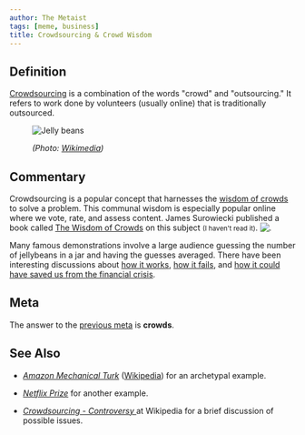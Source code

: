 ```yaml
---
author: The Metaist
tags: [meme, business]
title: Crowdsourcing & Crowd Wisdom
---
```


## Definition

<div class="entry-summary" markdown="1">

[Crowdsourcing](http://en.wikipedia.org/wiki/Crowdsourcing) is a combination of
the words "crowd" and "outsourcing." It refers to work done by volunteers
(usually online) that is traditionally outsourced.

</div>

<figure markdown="1">

![Jelly beans]({{thumbnail}})

<figcaption>
  <address markdown="1">

(Photo: [Wikimedia](http://commons.wikimedia.org/wiki/File:JellyBellyBeans.jpg))</address>

</figcaption>
</figure><!--more-->

## Commentary

Crowdsourcing is a popular concept that harnesses the
[wisdom of crowds](http://en.wikipedia.org/wiki/Wisdom_of_Crowds) to solve a
problem. This communal wisdom is especially popular online where we vote, rate,
and assess content. James Surowiecki published a book called
[The Wisdom of Crowds](http://www.amazon.com/gp/product/0385721706?ie=UTF8&tag=themet-20&linkCode=as2&camp=1789&creative=390957&creativeASIN=0385721706) on this subject <small>(I haven't read it)</small>. ![.](http://www.assoc-amazon.com/e/ir?t=themet-20&l=as2&o=1&a=0385721706)

Many famous demonstrations involve a large audience guessing the number of
jellybeans in a jar and having the guesses averaged. There have been interesting
discussions about [how it works](http://blog.asmartbear.com/ignoring-the-wisdom-of-crowds.html),
[how it fails](http://www.readwriteweb.com/archives/the_dirty_little_secret_about_the_wisdom_of_the_crowds.php),
and [how it could have saved us from the financial crisis](http://online.wsj.com/article/SB124260235584228407.html).

## Meta

The answer to the [previous meta]({{BLOG_URL}}/2009/12/vending-machines-for-crows.html#meta)
is **crowds**.

## See Also

- <cite>[Amazon Mechanical Turk](https://www.mturk.com/mturk/welcome)</cite>
  ([Wikipedia](http://en.wikipedia.org/wiki/Amazon_Mechanical_Turk))
  for an archetypal example.

- <cite>[Netflix Prize](http://en.wikipedia.org/wiki/Netflix_prize)</cite>
  for another example.

- <cite>[Crowdsourcing - Controversy ](http://en.wikipedia.org/wiki/Crowdsourcing#Controversy)</cite>
  at <span class="vcard org fn">Wikipedia</span>
  for a brief discussion of possible issues.
